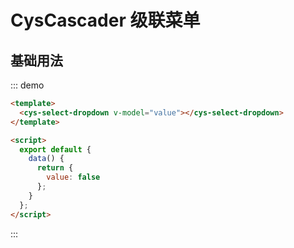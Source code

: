 <script>
  export default {
    data() {
      return {
        value: false
      };
    }
  };
</script>

# CysCascader 级联菜单

## 基础用法

::: demo

```html
<template>
  <cys-select-dropdown v-model="value"></cys-select-dropdown>
</template>

<script>
  export default {
    data() {
      return {
        value: false
      };
    }
  };
</script>
```

:::

